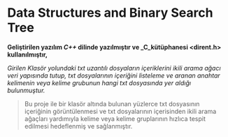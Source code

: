 # Data Structures and Binary Search Tree

**Geliştirilen yazılım _C++_ dilinde yazılmıştır ve _C_kütüphanesi <dirent.h> kullanılmıştır,**

*Girilen Klasör yolundaki txt uzantılı dosyaların içeriklerini ikili arama ağacı veri yapısında tutup,
txt dosyalarının içeriğini listeleme ve aranan anahtar kelimenin veya kelime grubunun hangi txt dosyasında yer aldığı bulunmuştur.*

> Bu proje ile bir klasör altında bulunan yüzlerce txt dosyasının içeriğinin görüntülenmesi ve txt dosyalarının içerisinden ikili arama ağaçları yardımıyla kelime veya kelime gruplarının hızlıca tespit edilmesi hedeflenmiş ve sağlanmıştır.
